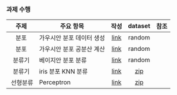 ### 과제 수행
| 주제 | 주요 항목 | 작성 | dataset | 참조 |
| :---: | --- | :---: | :---: | :---: |
| 분포 | 가우시안 분포 데이터 생성 | [link](./과제_1_1_가우시안분포따른4개클래스.ipynb) | random |  |
| 분포 | 가우시안 분포 공분산 계산 | [link](./과제_1_2_표본평균과공분산계산.ipynb) | random |  |
| 분류기 | 베이지안 분포 분류 | [link](./과제_2_1_가우시안분포산점도.ipynb) | random |  |
| 분류기 | iris 분포 KNN 분류 | [link](./과제_2_2_iris_KNN분류.ipynb) | [zip](../../datas/iris.zip) |  |
|  선형분류 | Perceptron | [link](./3_1_선형판별함수_perceptron.ipynb) | [zip](../../datas/iris.zip) |  |
